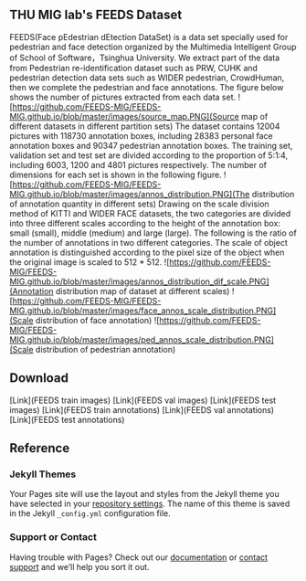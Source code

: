 ## THU MIG lab's FEEDS Dataset
FEEDS(Face pEdestrian dEtection DataSet) is a data set specially used for pedestrian and face detection organized by the Multimedia Intelligent Group of School of Software，Tsinghua University. We extract part of the data from Pedestrian re-identification dataset such as PRW, CUHK and pedestrian detection data sets such as WIDER pedestrian, CrowdHuman, then we complete the pedestrian and face annotations. The figure below shows the number of pictures extracted from each data set.
![https://github.com/FEEDS-MIG/FEEDS-MIG.github.io/blob/master/images/source_map.PNG](Source map of different datasets in different partition sets)
The dataset contains 12004 pictures with 118730 annotation boxes, including 28383 personal face annotation boxes and 90347 pedestrian annotation boxes. The training set, validation set and test set are divided according to the proportion of 5:1:4, including 6003, 1200 and 4801 pictures respectively. The number of dimensions for each set is shown in the following figure.
![https://github.com/FEEDS-MIG/FEEDS-MIG.github.io/blob/master/images/annos_distribution.PNG](The distribution of annotation quantity in different sets)
Drawing on the scale division method of KITTI and WIDER FACE datasets, the two categories are divided into three different scales according to the height of the annotation box: small (small), middle (medium) and large (large). The following is the ratio of the number of annotations in two different categories. The scale of object annotation is distinguished according to the pixel size of the object when the original image is scaled to 512 * 512.
![https://github.com/FEEDS-MIG/FEEDS-MIG.github.io/blob/master/images/annos_distribution_dif_scale.PNG](Annotation distribution map of dataset at different scales)
![https://github.com/FEEDS-MIG/FEEDS-MIG.github.io/blob/master/images/face_annos_scale_distribution.PNG](Scale distribution of face annotation)
![https://github.com/FEEDS-MIG/FEEDS-MIG.github.io/blob/master/images/ped_annos_scale_distribution.PNG](Scale distribution of pedestrian annotation)
## Download

[Link](FEEDS train images)
[Link](FEEDS val images)
[Link](FEEDS test images)
[Link](FEEDS train annotations)
[Link](FEEDS val annotations)
[Link](FEEDS test annotations)

## Reference

### Jekyll Themes

Your Pages site will use the layout and styles from the Jekyll theme you have selected in your [repository settings](https://github.com/FEEDS-MIG/FEEDS-MIG.github.io/settings). The name of this theme is saved in the Jekyll `_config.yml` configuration file.

### Support or Contact

Having trouble with Pages? Check out our [documentation](https://help.github.com/categories/github-pages-basics/) or [contact support](https://github.com/contact) and we’ll help you sort it out.

